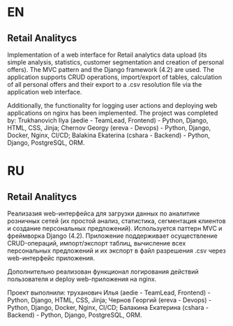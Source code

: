 # EN
## Retail Analitycs
Implementation of a web interface for Retail analytics data upload (its simple analysis, statistics, customer segmentation and creation of personal offers).
The MVC pattern and the Django framework (4.2) are used. The application supports CRUD operations, import/export of tables, calculation of all personal offers and their export to a .csv resolution file via the application web interface.

Additionally, the functionality for logging user actions and deploying web applications on nginx has been implemented.
The project was completed by: Trukhanovich Ilya (aedie - TeamLead, Frontend) - Python, Django, HTML, CSS, Jinja;  Chernov Georgy (ereva - Devops) - Python, Django, Docker, Nginx, CI/CD; Balakina Ekaterina (cshara - Backend) - Python, Django, PostgreSQL, ORM.


# RU

## Retail Analitycs

Реализазия web-интерфейса для загрузки данных по аналитике розничных сетей (их простой анализ, статистика, сегментация клиентов и создание персональных предложений).
Используется паттерн MVC и фреймворка Django (4.2). Приложение поддерживает осуществление CRUD-операций, импорт/экспорт таблиц, вычисление всех персональных предложений и их экспорт в файл разрешения .csv через web-интерфейс приложения.

Дополнительно реализован функционал логирования действий пользователя и deploy web-приложения на nginx.

Проект выполнили: труханович Илья (aedie - TeamLead, Frontend) - Python, Django, HTML, CSS, Jinja;  Чернов Георгий (ereva - Devops) - Python, Django, Docker, Nginx, CI/CD; Балакина Екатерина (cshara - Backend) - Python, Django, PostgreSQL, ORM.
